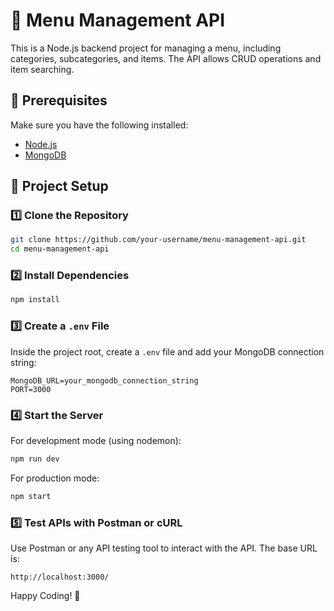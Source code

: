 # 🚀 Menu Management API

This is a Node.js backend project for managing a menu, including categories, subcategories, and items. The API allows CRUD operations and item searching.

## 📌 Prerequisites
Make sure you have the following installed:
- [Node.js](https://nodejs.org/)
- [MongoDB](https://www.mongodb.com/)

## 📂 Project Setup

### 1️⃣ Clone the Repository
```bash
git clone https://github.com/your-username/menu-management-api.git
cd menu-management-api
```

### 2️⃣ Install Dependencies
```bash
npm install
```

### 3️⃣ Create a `.env` File
Inside the project root, create a `.env` file and add your MongoDB connection string:
```env
MongoDB_URL=your_mongodb_connection_string
PORT=3000
```

### 4️⃣ Start the Server
For development mode (using nodemon):
```bash
npm run dev
```
For production mode:
```bash
npm start
```

### 5️⃣ Test APIs with Postman or cURL
Use Postman or any API testing tool to interact with the API. The base URL is:
```
http://localhost:3000/
```

Happy Coding! 🚀